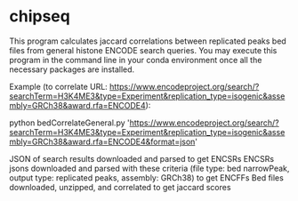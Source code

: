 # chipseq

This program calculates jaccard correlations between replicated peaks bed files from general histone ENCODE search queries.
You may execute this program in the command line in your conda environment once all the necessary packages are installed.

Example (to correlate URL: https://www.encodeproject.org/search/?searchTerm=H3K4ME3&type=Experiment&replication_type=isogenic&assembly=GRCh38&award.rfa=ENCODE4):

python bedCorrelateGeneral.py 'https://www.encodeproject.org/search/?searchTerm=H3K4ME3&type=Experiment&replication_type=isogenic&assembly=GRCh38&award.rfa=ENCODE4&format=json'

JSON of search results downloaded and parsed to get ENCSRs
ENCSRs jsons downloaded and parsed with these criteria (file type: bed narrowPeak, output type: replicated peaks, assembly: GRCh38) to get ENCFFs
Bed files downloaded, unzipped, and correlated to get jaccard scores
